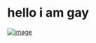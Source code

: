 # hello i am gay
[![image](https://user-images.githubusercontent.com/104748888/215794970-9af80fa6-24cc-4b5f-8040-0ebf4fc9e569.png)](https://cbgamesdev.github.io/chilibowlflash/)

